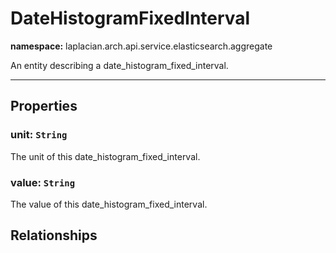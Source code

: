 

# **DateHistogramFixedInterval**
**namespace:** laplacian.arch.api.service.elasticsearch.aggregate

An entity describing a date_histogram_fixed_interval.



---

## Properties

### unit: `String`
The unit of this date_histogram_fixed_interval.

### value: `String`
The value of this date_histogram_fixed_interval.

## Relationships
